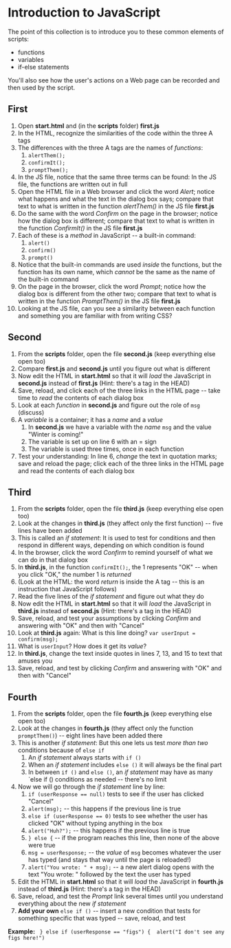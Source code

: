 Introduction to JavaScript
==========================

The point of this collection is to introduce you to these common elements of scripts:

* functions
* variables
* if-else statements

You'll also see how the user's actions on a Web page can be recorded and then used by the script.

## First

1. Open **start.html** and (in the **scripts** folder) **first.js**
2. In the HTML, recognize the similarities of the code within the three A tags
3. The differences with the three A tags are the names of _functions_:
     1. `alertThem();`
     1. `confirmIt();`
     1. `promptThem();`
4. In the JS file, notice that the same three terms can be found: In the JS file, the functions are written out in full 
5. Open the HTML file in a Web browser and click the word _Alert_; notice what happens and what the text in the dialog box says; compare that text to what is written in the function _alertThem()_ in the JS file **first.js** 
6. Do the same with the word _Confirm_ on the page in the browser; notice how the dialog box is different; compare that text to what is written in the function _ConfirmIt()_ in the JS file **first.js** 
7. Each of these is a _method_ in JavaScript -- a built-in command:
    1. `alert()`
    1. `confirm()`
    1. `prompt()`
8. Notice that the built-in commands are used _inside_ the functions, but the function has its own name, which _cannot_ be the same as the name of the built-in command
9. On the page in the browser, click the word _Prompt_; notice how the dialog box is different from the other two; compare that text to what is written in the function _PromptThem()_ in the JS file **first.js** 
10. Looking at the JS file, can you see a similarity between each function and something you are familiar with from writing CSS? 

## Second

1. From the **scripts** folder, open the file **second.js** (keep everything else open too)
2. Compare **first.js** and **second.js** until you figure out what is different 
3. Now edit the HTML in **start.html** so that it will _load_ the JavaScript in **second.js**  instead of  **first.js** (Hint: there's a tag in the HEAD)
4. Save, reload, and click each of the three links in the HTML page -- take time to _read_ the contents of each dialog box 
5. Look at each _function_ in **second.js** and figure out the role of `msg` (discuss)
6. A _variable_ is a container; it has a _name_ and a _value_
    1. In **second.js** we have a variable with the _name_ `msg` and the value "Winter is coming!"
    1. The variable is set up on line 6 with an = sign
    1. The variable is used three times, once in each function
7. Test your understanding: In line 6, _change_ the text in quotation marks; save and reload the page; click each of the three links in the HTML page and read the contents of each dialog box 

## Third

1. From the **scripts** folder, open the file **third.js** (keep everything else open too)
2. Look at the changes in **third.js** (they affect only the first function) -- five lines have been added
3. This is called an _if statement_: It is used to test for conditions and then respond in different ways, depending on which condition is found 
4. In the browser, click the word _Confirm_ to remind yourself of what we can do in that dialog box
5. In **third.js**, in the function `confirmIt();`, the 1 represents "OK" -- when you click "OK," the number 1 is _returned_
6. (Look at the HTML: the word _return_ is inside the A tag -- this is an instruction that JavaScript follows)
7.  Read the five lines of the _if statement_ and figure out what they do 
8.  Now edit the HTML in **start.html** so that it will _load_ the JavaScript in **third.js**  instead of  **second.js** (Hint: there's a tag in the HEAD)
9.  Save, reload, and test your assumptions by clicking _Confirm_ and answering with "OK" and then with "Cancel"
10.  Look at **third.js** again: What is this line doing? `var userInput = confirm(msg);` 
11.  What is `userInput`? How does it get its _value_?
12.  In **third.js**, change the text inside quotes in lines 7, 13, and 15 to text that amuses you
13.  Save, reload, and test by clicking _Confirm_ and answering with "OK" and then with "Cancel"

## Fourth

1. From the **scripts** folder, open the file **fourth.js** (keep everything else open too)
2. Look at the changes in **fourth.js** (they affect only the function `promptThem()`) -- eight lines have been added there
3. This is another _if statement_: But this one lets us test _more than two_ conditions because of `else if`
    1. An _if statement_ always starts with `if ()`
    1. When an _if statement_ includes `else ()` it will always be the final part
    1. In between `if ()` and `else ()`, an _if statement_ may have as many `else if () conditions as needed -- there's no limit
4. Now we will go through the _if statement_ line by line:
    1. `if (userResponse == null)` tests to see if the user has clicked "Cancel"
    1. `alert(msg);` -- this happens if the previous line is true
    1. `else if (userResponse == 0)` tests to see whether the user has clicked "OK" without typing anything in the box 
    1. `alert("Huh?");` -- this happens if the previous line is true
    1. `} else {` -- if the program reaches this line, then none of the above were true
    1. `msg = userResponse;` -- the _value_ of `msg` becomes whatever the user has typed (and stays that way until the page is reloaded!)
    1. `alert("You wrote: " + msg);` -- a new alert dialog opens with the text "You wrote: " followed by the text the user has typed
5. Edit the HTML in **start.html** so that it will _load_ the JavaScript in **fourth.js**  instead of  **third.js** (Hint: there's a tag in the HEAD)
6. Save, reload, and test the _Prompt_ link several times until you understand everything about the new  _if statement_
7. **Add your own** `else if ()` -- insert a new condition that tests for something specific that was typed -- save, reload, and test 

**Example:** 
` 
} else if (userResponse == "figs") { 
   alert("I don't see any figs here!")`


